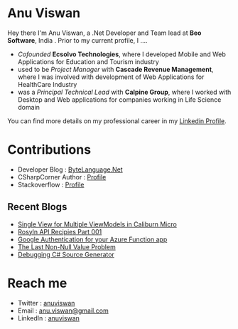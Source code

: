 # Anu Viswan

Hey there I'm Anu Viswan, a .Net Developer and Team lead at **Beo Software**, India .  Prior to my current profile, I ....

* _Cofounded_ **Ecsolvo Technologies**, where I developed Mobile and Web Applications for Education and Tourism industry
* used to be _Project Manager_ with **Cascade Revenue Management**, where I was involved with development of Web Applications for HealthCare Industry
* was a _Principal Technical Lead_ with **Calpine Group**, where I worked with Desktop and Web applications for companies working in Life Science domain

You can find more details on my professional career in my [Linkedin Profile](https://www.linkedin.com/in/anuviswan/). 

# Contributions
* Developer Blog : [ByteLanguage.Net](http://www.bytelanguage.net)
* CSharpCorner Author : [Profile](https://www.c-sharpcorner.com/members/anu.viswan)
* Stackoverflow : [Profile](https://stackoverflow.com/users/7299782/anu-viswan)

## Recent Blogs
<!-- BLOGPOSTS:START -->
- [Single View for Multiple ViewModels in Caliburn Micro](https://bytelanguage.net/2021/09/11/single-view-for-multiple-viewmodels-in-caliburn-micro/)
- [Rosyln API Recipies Part 001](https://bytelanguage.net/2021/09/05/rosyln-api-recipies-part-001/)
- [Google Authentication for your Azure Function app](https://bytelanguage.net/2021/08/29/google_authentication_azure_function/)
- [The Last Non-Null Value Problem](https://bytelanguage.net/2021/08/24/the-last-non-null-value-problem/)
- [Debugging C# Source Generator](https://bytelanguage.net/2021/08/15/debugging-c-source-generator/)
<!-- BLOGPOSTS:END -->

# Reach me
* Twitter : [anuviswan](https://twitter.com/anuviswan)
* Email : anu.viswan@gmail.com
* LinkedIn : [anuviswan](https://www.linkedin.com/in/anuviswan/)


